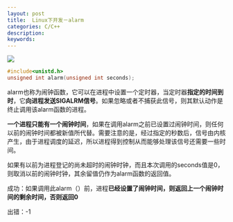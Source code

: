 ```yaml
---
layout: post
title:  Linux下开发－alarm
categories: C/C++
description: 
keywords: 
---
```


![](/images/posts//.png)

```c
#include<unistd.h>
unsigned int alarm(unsigned int seconds);
```

alarm也称为闹钟函数，它可以在进程中设置一个定时器，当定时器**指定的时间到时**，它**向进程发送SIGALRM信号**。如果忽略或者不捕获此信号，则其默认动作是终止调用该alarm函数的进程。

**一个进程只能有一个闹钟时间**，如果在调用alarm之前已设置过闹钟时间，则任何以前的闹钟时间都被新值所代替。需要注意的是，经过指定的秒数后，信号由内核产生，由于进程调度的延迟，所以进程得到控制从而能够处理该信号还需要一些时间。

如果有以前为进程登记的尚未超时的闹钟时钟，而且本次调用的seconds值是0，则取消以前的闹钟时钟，其余留值仍作为alarm函数的返回值。


成功：如果调用此alarm（）前，进程**已经设置了闹钟时间，则返回上一个闹钟时间的剩余时间，否则返回0**

出错：-1





